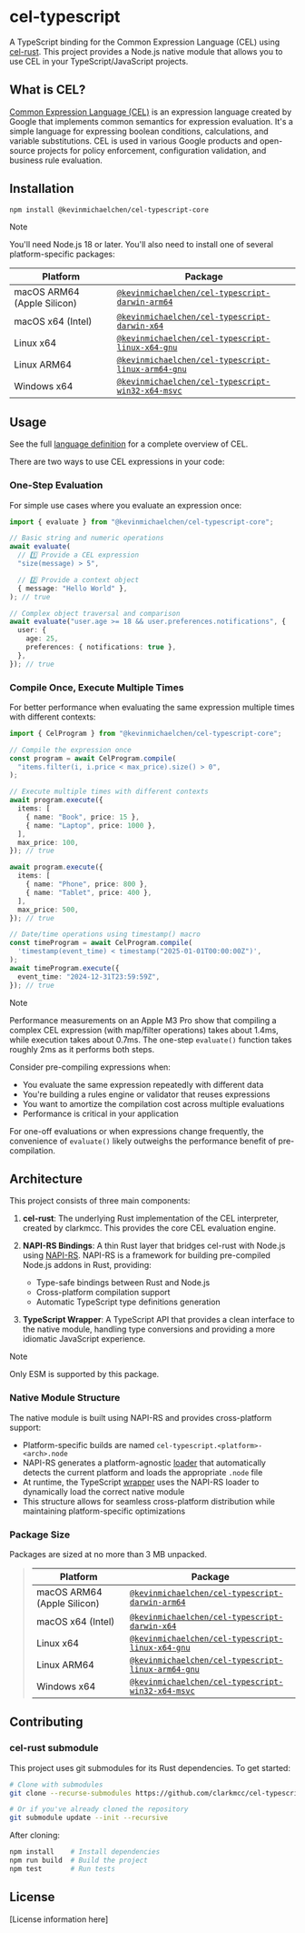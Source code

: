 # cel-typescript

A TypeScript binding for the Common Expression Language (CEL) using
[cel-rust][cel-rust]. This project provides a Node.js native module that allows
you to use CEL in your TypeScript/JavaScript projects.

[cel-spec]: https://github.com/google/cel-spec
[cel-rust]: https://github.com/clarkmcc/cel-rust

## What is CEL?

[Common Expression Language (CEL)][cel-spec] is an expression language created
by Google that implements common semantics for expression evaluation. It's a
simple language for expressing boolean conditions, calculations, and variable
substitutions. CEL is used in various Google products and open-source projects
for policy enforcement, configuration validation, and business rule evaluation.

## Installation

```bash
npm install @kevinmichaelchen/cel-typescript-core
```

> [!NOTE]
>
> You'll need Node.js 18 or later. You'll also need to install one of several
> platform-specific packages:
>
> | Platform                    | Package                                                                                                                              |
> | --------------------------- | ------------------------------------------------------------------------------------------------------------------------------------ |
> | macOS ARM64 (Apple Silicon) | [`@kevinmichaelchen/cel-typescript-darwin-arm64`](https://www.npmjs.com/package/@kevinmichaelchen/cel-typescript-darwin-arm64)       |
> | macOS x64 (Intel)           | [`@kevinmichaelchen/cel-typescript-darwin-x64`](https://www.npmjs.com/package/@kevinmichaelchen/cel-typescript-darwin-x64)           |
> | Linux x64                   | [`@kevinmichaelchen/cel-typescript-linux-x64-gnu`](https://www.npmjs.com/package/@kevinmichaelchen/cel-typescript-linux-x64-gnu)     |
> | Linux ARM64                 | [`@kevinmichaelchen/cel-typescript-linux-arm64-gnu`](https://www.npmjs.com/package/@kevinmichaelchen/cel-typescript-linux-arm64-gnu) |
> | Windows x64                 | [`@kevinmichaelchen/cel-typescript-win32-x64-msvc`](https://www.npmjs.com/package/@kevinmichaelchen/cel-typescript-win32-x64-msvc)   |

## Usage

See the full [language definition][lang-def] for a complete overview of CEL.

[lang-def]: https://github.com/google/cel-spec/blob/master/doc/langdef.md

There are two ways to use CEL expressions in your code:

### One-Step Evaluation

For simple use cases where you evaluate an expression once:

```typescript
import { evaluate } from "@kevinmichaelchen/cel-typescript-core";

// Basic string and numeric operations
await evaluate(
  // 1️⃣ Provide a CEL expression
  "size(message) > 5",

  // 2️⃣ Provide a context object
  { message: "Hello World" },
); // true

// Complex object traversal and comparison
await evaluate("user.age >= 18 && user.preferences.notifications", {
  user: {
    age: 25,
    preferences: { notifications: true },
  },
}); // true
```

### Compile Once, Execute Multiple Times

For better performance when evaluating the same expression multiple times with
different contexts:

```typescript
import { CelProgram } from "@kevinmichaelchen/cel-typescript-core";

// Compile the expression once
const program = await CelProgram.compile(
  "items.filter(i, i.price < max_price).size() > 0",
);

// Execute multiple times with different contexts
await program.execute({
  items: [
    { name: "Book", price: 15 },
    { name: "Laptop", price: 1000 },
  ],
  max_price: 100,
}); // true

await program.execute({
  items: [
    { name: "Phone", price: 800 },
    { name: "Tablet", price: 400 },
  ],
  max_price: 500,
}); // true

// Date/time operations using timestamp() macro
const timeProgram = await CelProgram.compile(
  'timestamp(event_time) < timestamp("2025-01-01T00:00:00Z")',
);
await timeProgram.execute({
  event_time: "2024-12-31T23:59:59Z",
}); // true
```

> [!NOTE]
>
> Performance measurements on an Apple M3 Pro show that compiling a complex CEL
> expression (with map/filter operations) takes about 1.4ms, while execution
> takes about 0.7ms. The one-step `evaluate()` function takes roughly 2ms as it
> performs both steps.
>
> Consider pre-compiling expressions when:
>
> - You evaluate the same expression repeatedly with different data
> - You're building a rules engine or validator that reuses expressions
> - You want to amortize the compilation cost across multiple evaluations
> - Performance is critical in your application
>
> For one-off evaluations or when expressions change frequently, the convenience
> of `evaluate()` likely outweighs the performance benefit of pre-compilation.

## Architecture

This project consists of three main components:

1. **cel-rust**: The underlying Rust implementation of the CEL interpreter,
   created by clarkmcc. This provides the core CEL evaluation engine.

2. **NAPI-RS Bindings**: A thin Rust layer that bridges cel-rust with Node.js
   using [NAPI-RS](https://napi.rs/). NAPI-RS is a framework for building
   pre-compiled Node.js addons in Rust, providing:

   - Type-safe bindings between Rust and Node.js
   - Cross-platform compilation support
   - Automatic TypeScript type definitions generation

3. **TypeScript Wrapper**: A TypeScript API that provides a clean interface to
   the native module, handling type conversions and providing a more idiomatic
   JavaScript experience.

> [!NOTE]
>
> Only ESM is supported by this package.

### Native Module Structure

The native module is built using NAPI-RS and provides cross-platform support:

- Platform-specific builds are named `cel-typescript.<platform>-<arch>.node`
- NAPI-RS generates a platform-agnostic [loader][loader] that automatically
  detects the current platform and loads the appropriate `.node` file
- At runtime, the TypeScript [wrapper][wrapper] uses the NAPI-RS loader to
  dynamically load the correct native module
- This structure allows for seamless cross-platform distribution while
  maintaining platform-specific optimizations

[loader]: ./libs/core/src/native.cjs
[wrapper]: ./libs/core/src/index.ts

### Package Size

Packages are sized at no more than 3 MB unpacked.

> | Platform                    | Package                                                                                                                              |
> | --------------------------- | ------------------------------------------------------------------------------------------------------------------------------------ |
> | macOS ARM64 (Apple Silicon) | [`@kevinmichaelchen/cel-typescript-darwin-arm64`](https://www.npmjs.com/package/@kevinmichaelchen/cel-typescript-darwin-arm64)       |
> | macOS x64 (Intel)           | [`@kevinmichaelchen/cel-typescript-darwin-x64`](https://www.npmjs.com/package/@kevinmichaelchen/cel-typescript-darwin-x64)           |
> | Linux x64                   | [`@kevinmichaelchen/cel-typescript-linux-x64-gnu`](https://www.npmjs.com/package/@kevinmichaelchen/cel-typescript-linux-x64-gnu)     |
> | Linux ARM64                 | [`@kevinmichaelchen/cel-typescript-linux-arm64-gnu`](https://www.npmjs.com/package/@kevinmichaelchen/cel-typescript-linux-arm64-gnu) |
> | Windows x64                 | [`@kevinmichaelchen/cel-typescript-win32-x64-msvc`](https://www.npmjs.com/package/@kevinmichaelchen/cel-typescript-win32-x64-msvc)   |

## Contributing

### cel-rust submodule

This project uses git submodules for its Rust dependencies. To get started:

```bash
# Clone with submodules
git clone --recurse-submodules https://github.com/clarkmcc/cel-typescript.git

# Or if you've already cloned the repository
git submodule update --init --recursive
```

After cloning:

```bash
npm install    # Install dependencies
npm run build  # Build the project
npm test       # Run tests
```

## License

[License information here]

